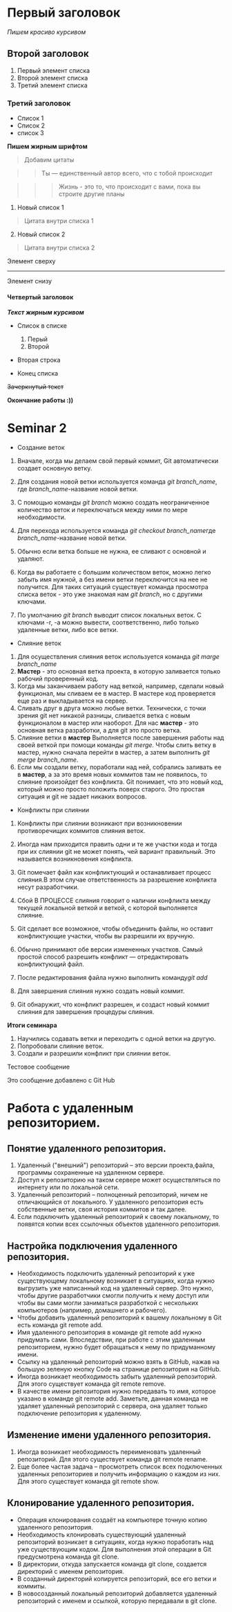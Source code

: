 # Первый заголовок

*Пишем красиво курсивом*

## Второй заголовок

1. Первый элемент списка
2. Второй элемент списка
3. Третий элемент списка

### Третий заголовок

* Список 1
* Список 2
* список 3

**Пишем жирным шрифтом**
>Добавим цитаты

>>Ты — единственный автор всего, что с тобой происходит

>>>Жизнь - это то, что происходит с вами, пока вы строите другие планы

1. Новый список 1

  > Цитата внутри списка 1

2. Новый список 2  

  > Цитата внутри списка 2

  Элемент сверху

  ---

  Элемент снизу

#### Четвертый заголовок

***Текст жирным курсивом***

* Список в списке
  1. Перый
  2. Второй

* Вторая строка
* Конец списка

~~Зачеркнутый текст~~

**Окончание работы :))**

# Seminar 2

* Создание веток

1. Вначале, когда мы делаем свой первый коммит, Git автоматически создает основную ветку.
2. Для создания новой ветки используется команда *git branch_name*, где *branch_name*-название новой ветки.
3. С помощью команды *git branch* можно  создать неограниченное количество веток и переключаться между ними по мере необходимости.

4. Для перехода используется команда *git checkout branch_name*где *branch_name*-название новой ветки.

5. Обычно если ветка больше не нужна, ее сливают с основной и удаляют.
6. Когда вы работаете с большим количеством веток, можно легко забыть имя нужной, а без имени ветки переключится на нее не получится. Для таких ситуаций существует команда просмотра списка веток - это уже знакомая нам *git branch*, но с другими ключами.
7. По умолчанию *git branch* выводит список локальных веток. С ключами -r, -a можно вывести, соответственно, либо только удаленные ветки, либо все ветки.

* Слияние веток

1. Для осуществления слияния веток используется команда *git marge branch_name*
2. **Мастер** - это основная ветка проекта, в которую заливается только рабочий проверенный код.
3. Когда мы заканчиваем работу над веткой, например, сделали новый функционал, мы сливаем ее в мастер. В мастере код проверяется еще раз и выкладывается на сервер.
4. Сливать друг в друга можно любые ветки. Технически, с точки зрения git нет никакой разницы, сливается ветка с новым функционалом в мастер или наоборот. Для нас **мастер** - это основная ветка разработки, а для git это просто ветка.
5. Слияние ветки в **мастер**
Выполняется после завершения работы над своей веткой при помощи команды *git merge*. Чтобы слить ветку в мастер, нужно сначала перейти в мастер, а затем выполнить *git merge branch_name*.
6. Если мы создали ветку, поработали над ней, собрались заливать ее в **мастер**, а за это время новых коммитов там не появилось, то слияние произойдет без конфликта. Git понимает, что это новый код, который можно просто положить поверх старого. Это простая ситуация и git не задает никаких вопросов.


* Конфликты при слиянии

1. Конфликты при слиянии возникают при возникновении противоречищих коммитов слияния веток.

2. Иногда нам приходится править одни и те же участки кода и тогда при их слиянии git не может понять, чей вариант правильный. Это называется возникновения конфликта.
3. Git помечает файл как конфликтующий и останавливает процесс слияния.В этом случае ответственность за разрешение конфликта несут разработчики.
4. Сбой В ПРОЦЕССЕ слияния говорит о наличии конфликта между текущей локальной веткой и веткой, с которой выполняется слияние. 
5. Git сделает все возможное, чтобы объединить файлы, но оставит конфликтующие участки, чтобы вы разрешили их вручную.
6. Обычно принимают обе версии измененных участков. Самый простой способ разрешить конфликт — отредактировать конфликтующий файл.
7. После редактирования файла нужно выполнить команду*git add*
8.  Для завершения слияния нужно создать  новый коммит.
9. Git обнаружит, что конфликт разрешен, и создаст новый коммит слияния для завершения процедуры слияния.


**Итоги семинара**

1. Научились содавать ветки и переходить с одной ветки на другую.
2. Попробовали слияние веток.
3. Создали и разрешили конфликт при слиянии веток.


Тестовое сообщение 

Это сообщение добавлено с Git Hub

# Работа с удаленным репозиторием.

## Понятие удаленного репозитория.
 
 1. Удаленный ("внешний") репозиторий – это версии проекта,файла, программы  сохраненные на удаленном сервере.
 2. Доступ к репозиторию на таком сервере может осуществляться по интернету или по локальной сети.
 3. Удаленный репозиторий – полноценный репозиторий, ничем не отличающийся от локального. У удаленного репозитория есть собственные ветки, своя история коммитов и так далее. 
4. Если подключить удаленный репозиторий к своему локальному, то появятся копии всех ссылочных объектов удаленного репозитория.

## Настройка подключения удаленного репозитория.

* Необходимость подключить удаленный репозиторий к уже существующему локальному возникает в ситуациях, когда нужно выгрузить уже написанный код на удаленный сервер. Это нужно, чтобы другие разработчики смогли получить к нему доступ или чтобы вы сами могли заниматься разработкой с нескольких компьютеров (например, домашнего и рабочего).
* Чтобы добавить удаленный репозиторий к вашему локальному в Git есть команда git remote add.
* Имя удаленного репозитория в команде git remote add нужно придумать сами. Впоследствии, при работе с этим удаленным репозиторием, нужно будет обращаться к нему по придуманному имени.
* Ссылку на удаленный репозиторий можно взять в GitHub, нажав на большую зеленую кнопку Code на странице репозитория на GitHub.
* Иногда возникает необходимость забыть удаленный репозиторий. Для этого существует команда git remote remove.
* В качестве имени репозитория нужно передавать то имя, которое указано в команде git remote add. Заметьте, данная команда не удаляет удаленный репозиторий с сервера, она удаляет только подключение репозитория к удаленному.

## Изменение имени удаленного репозитория. 

1. Иногда возникает необходимость переименовать удаленный репозиторий. Для этого существует команда git remote rename.
2. Еще более частая задача – просмотреть список всех подключенных удаленных репозиториев и получить информацию о каждом из них. Для этого существует команда git remote show.

## Клонирование удаленного репозитория.

* Операция клонирования создаёт на компьютере точную копию удаленного репозитория.
* Необходимость клонировать существующий удаленный репозиторий возникает в ситуациях, когда нужно поработать над уже существующим кодом. Для выполнения этой операции в Git предусмотрена команда git clone.
* В директории, откуда запускается команда git clone, создается директорий с именем репозитория.
* В созданный директорий копируется репозиторий, все его ветки и коммиты.
* В новосозданный локальный репозиторий добавляется удаленный репозиторий с именем  и ссылкой, которую  передавали в git clone.
















